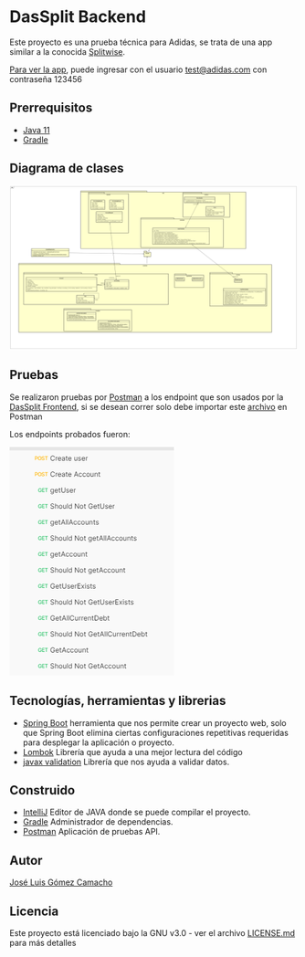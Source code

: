 # DasSplit Backend

Este proyecto es una prueba técnica para Adidas, se trata de una app similar a la conocida [Splitwise](https://www.splitwise.com).

[Para ver la app](http://34.228.78.173:3000), puede ingresar con el usuario test@adidas.com con contraseña 123456

## Prerrequisitos
- [Java 11](https://www.java.com/es/download/help/whatis_java.html)
- [Gradle](https://gradle.org)

## Diagrama de clases
  ![](https://github.com/Jose-Gomez-C/DasSplit-Backend/blob/main/img/Class%20Diagram.png)
## Pruebas

Se realizaron pruebas por [Postman](https://www.postman.com) a los endpoint que son usados por la [DasSplit Frontend](https://github.com/Jose-Gomez-C/DasSplit-Frontend#readme), si se desean correr solo debe importar este [archivo](https://github.com/Jose-Gomez-C/DasSplit-Backend/blob/main/Test%20Postam/DasSplit.postman_collection.json) en Postman

Los endpoints probados fueron:

![](https://github.com/Jose-Gomez-C/DasSplit-Backend/blob/main/Test%20Postam/Tests.png)

## Tecnologías, herramientas y librerias

- [Spring Boot](https://spring.io/projects/spring-boot) herramienta que nos permite crear un proyecto web, solo que Spring Boot elimina ciertas configuraciones repetitivas requeridas para desplegar la aplicación o proyecto.
- [Lombok](https://projectlombok.org) Librería que ayuda a una mejor lectura del código
- [javax validation](https://docs.oracle.com/javaee/7/api/javax/validation/constraints/package-summary.html) Librería que nos ayuda a validar datos.

## Construido

- [IntelliJ](https://www.jetbrains.com/es-es/idea/) Editor de JAVA donde se puede compilar el proyecto.
- [Gradle](https://gradle.org) Administrador de dependencias.
- [Postman](https://www.postman.com) Aplicación de pruebas API.

## Autor
[José Luis Gómez Camacho](https://github.com/Jose-Gomez-C)

## Licencia
Este proyecto está licenciado bajo la GNU v3.0 - ver el archivo [LICENSE.md](https://github.com/Jose-Gomez-C/DasSplit-Backend/blob/main/LICENSE.md) para más detalles

